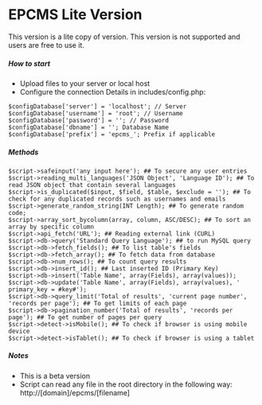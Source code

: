 EPCMS Lite Version
=========

This version is a lite copy of version. This version is not supported and users are free to use it.

##### How to start
- Upload files to your server or local host
- Configure the connection Details in includes/config.php:
```
$configDatabase['server'] = 'localhost'; // Server 
$configDatabase['username'] = 'root'; // Username
$configDatabase['password'] = ''; // Password
$configDatabase['dbname'] = ''; Database Name
$configDatabase['prefix'] = 'epcms_'; Prefix if applicable 
```

##### Methods
```
$script->safeinput('any input here'); ## To secure any user entries
$script->reading_multi_languages('JSON Object', 'Language ID'); ## To read JSON object that contain several languages
$script->is_duplicated($input, $field, $table, $exclude = ''); ## To check for any duplicated records such as usernames and emails
$script->generate_random_string(INT Length); ## To generate random code;
$script->array_sort_bycolumn(array, column, ASC/DESC); ## To sort an array by specific column
$script->api_fetch('URL'); ## Reading external link (CURL)
$script->db->query('Standard Query Language'); ## to run MySQL query
$script->db->fetch_fields(); ## To list table's fields 
$script->db->fetch_array(); ## To fetch data from database
$script->db->num_rows(); ## To count query results
$script->db->insert_id(); ## Last inserted ID (Primary Key)
$script->db->insert('Table Name', array(Fields), array(values));
$script->db->update('Table Name', array(Fields), array(values), ' primary_key = #key#');
$script->db->query_limit('Total of results', 'current page number', 'records per page'); ## To get limits of each page
$script->db->pagination_number('Total of results', 'records per page'); ## To get number of pages per query
$script->detect->isMobile(); ## To check if browser is using mobile device
$script->detect->isTablet(); ## To check if browser is using a tablet
```
##### Notes
- This is  a beta version
- Script can read any file in the root directory in the following way: http://[domain]/epcms/[filename]
